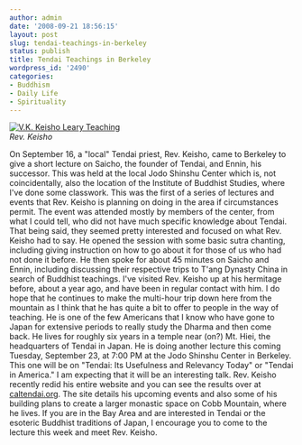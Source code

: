 ```yaml
---
author: admin
date: '2008-09-21 18:56:15'
layout: post
slug: tendai-teachings-in-berkeley
status: publish
title: Tendai Teachings in Berkeley
wordpress_id: '2490'
categories:
- Buddhism
- Daily Life
- Spirituality
---
```


[![V.K. Keisho Leary
Teaching](http://farm4.static.flickr.com/3139/2864911578_927f2ecbc9.jpg)](http://www.flickr.com/photos/albill/2864911578/ "V.K. Keisho Leary Teaching by albill, on Flickr")\
*Rev. Keisho*

On September 16, a "local" Tendai priest, Rev. Keisho, came to Berkeley
to give a short lecture on Saicho, the founder of Tendai, and Ennin, his
successor. This was held at the local Jodo Shinshu Center which is, not
coincidentally, also the location of the Institute of Buddhist Studies,
where I've done some classwork. This was the first of a series of
lectures and events that Rev. Keisho is planning on doing in the area if
circumstances permit. The event was attended mostly by members of the
center, from what I could tell, who did not have much specific knowledge
about Tendai. That being said, they seemed pretty interested and focused
on what Rev. Keisho had to say. He opened the session with some basic
sutra chanting, including giving instruction on how to go about it for
those of us who had not done it before. He then spoke for about 45
minutes on Saicho and Ennin, including discussing their respective trips
to T'ang Dynasty China in search of Buddhist teachings. I've visited
Rev. Keisho up at his hermitage before, about a year ago, and have been
in regular contact with him. I do hope that he continues to make the
multi-hour trip down here from the mountain as I think that he has quite
a bit to offer to people in the way of teaching. He is one of the few
Americans that I know who have gone to Japan for extensive periods to
really study the Dharma and then come back. He lives for roughly six
years in a temple near (on?) Mt. Hiei, the headquarters of Tendai in
Japan. He is doing another lecture this coming Tuesday, September 23, at
7:00 PM at the Jodo Shinshu Center in Berkeley. This one will be on
"Tendai: Its Usefulness and Relevancy Today" or "Tendai in America." I
am expecting that it will be an interesting talk. Rev. Keisho recently
redid his entire website and you can see the results over at
[caltendai.org](http://caltendai.org/). The site details his upcoming
events and also some of his building plans to create a larger monastic
space on Cobb Mountain, where he lives. If you are in the Bay Area and
are interested in Tendai or the esoteric Buddhist traditions of Japan, I
encourage you to come to the lecture this week and meet Rev. Keisho.
